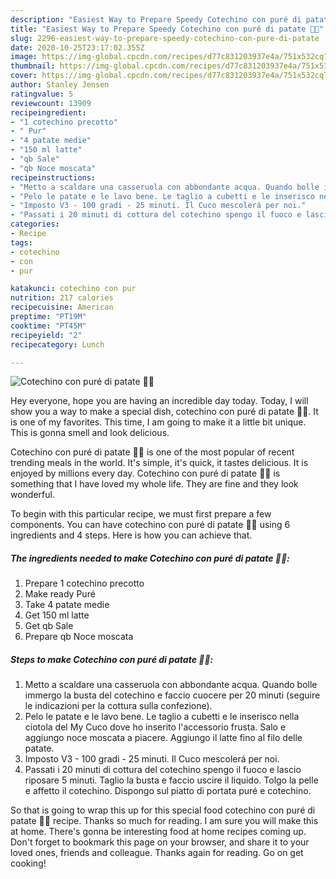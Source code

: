 ```yaml
---
description: "Easiest Way to Prepare Speedy Cotechino con puré di patate 🎄🎄"
title: "Easiest Way to Prepare Speedy Cotechino con puré di patate 🎄🎄"
slug: 2296-easiest-way-to-prepare-speedy-cotechino-con-pure-di-patate
date: 2020-10-25T23:17:02.355Z
image: https://img-global.cpcdn.com/recipes/d77c831203937e4a/751x532cq70/cotechino-con-pure-di-patate-🎄🎄-recipe-main-photo.jpg
thumbnail: https://img-global.cpcdn.com/recipes/d77c831203937e4a/751x532cq70/cotechino-con-pure-di-patate-🎄🎄-recipe-main-photo.jpg
cover: https://img-global.cpcdn.com/recipes/d77c831203937e4a/751x532cq70/cotechino-con-pure-di-patate-🎄🎄-recipe-main-photo.jpg
author: Stanley Jensen
ratingvalue: 5
reviewcount: 13909
recipeingredient:
- "1 cotechino precotto"
- " Pur"
- "4 patate medie"
- "150 ml latte"
- "qb Sale"
- "qb Noce moscata"
recipeinstructions:
- "Metto a scaldare una casseruola con abbondante acqua. Quando bolle immergo la busta del cotechino e faccio cuocere per 20 minuti (seguire le indicazioni per la cottura sulla confezione)."
- "Pelo le patate e le lavo bene. Le taglio a cubetti e le inserisco nella ciotola del My Cuco dove ho inserito l&#39;accessorio frusta. Salo e aggiungo noce moscata a piacere. Aggiungo il latte fino al filo delle patate."
- "Imposto V3 - 100 gradi - 25 minuti. Il Cuco mescolerá per noi."
- "Passati i 20 minuti di cottura del cotechino spengo il fuoco e lascio riposare 5 minuti. Taglio la busta e faccio uscire il liquido. Tolgo la pelle e affetto il cotechino. Dispongo sul piatto di portata puré e cotechino."
categories:
- Recipe
tags:
- cotechino
- con
- pur

katakunci: cotechino con pur 
nutrition: 217 calories
recipecuisine: American
preptime: "PT19M"
cooktime: "PT45M"
recipeyield: "2"
recipecategory: Lunch

---
```



![Cotechino con puré di patate 🎄🎄](https://img-global.cpcdn.com/recipes/d77c831203937e4a/751x532cq70/cotechino-con-pure-di-patate-🎄🎄-recipe-main-photo.jpg)

Hey everyone, hope you are having an incredible day today. Today, I will show you a way to make a special dish, cotechino con puré di patate 🎄🎄. It is one of my favorites. This time, I am going to make it a little bit unique. This is gonna smell and look delicious.

Cotechino con puré di patate 🎄🎄 is one of the most popular of recent trending meals in the world. It's simple, it's quick, it tastes delicious. It is enjoyed by millions every day. Cotechino con puré di patate 🎄🎄 is something that I have loved my whole life. They are fine and they look wonderful.




To begin with this particular recipe, we must first prepare a few components. You can have cotechino con puré di patate 🎄🎄 using 6 ingredients and 4 steps. Here is how you can achieve that.

<!--inarticleads1-->

##### The ingredients needed to make Cotechino con puré di patate 🎄🎄:

1. Prepare 1 cotechino precotto
1. Make ready  Puré
1. Take 4 patate medie
1. Get 150 ml latte
1. Get qb Sale
1. Prepare qb Noce moscata




<!--inarticleads2-->

##### Steps to make Cotechino con puré di patate 🎄🎄:

1. Metto a scaldare una casseruola con abbondante acqua. Quando bolle immergo la busta del cotechino e faccio cuocere per 20 minuti (seguire le indicazioni per la cottura sulla confezione).
1. Pelo le patate e le lavo bene. Le taglio a cubetti e le inserisco nella ciotola del My Cuco dove ho inserito l&#39;accessorio frusta. Salo e aggiungo noce moscata a piacere. Aggiungo il latte fino al filo delle patate.
1. Imposto V3 - 100 gradi - 25 minuti. Il Cuco mescolerá per noi.
1. Passati i 20 minuti di cottura del cotechino spengo il fuoco e lascio riposare 5 minuti. Taglio la busta e faccio uscire il liquido. Tolgo la pelle e affetto il cotechino. Dispongo sul piatto di portata puré e cotechino.




So that is going to wrap this up for this special food cotechino con puré di patate 🎄🎄 recipe. Thanks so much for reading. I am sure you will make this at home. There's gonna be interesting food at home recipes coming up. Don't forget to bookmark this page on your browser, and share it to your loved ones, friends and colleague. Thanks again for reading. Go on get cooking!
